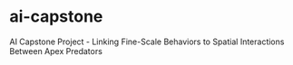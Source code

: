 # ai-capstone
AI Capstone Project - Linking Fine-Scale Behaviors to Spatial Interactions Between Apex Predators
